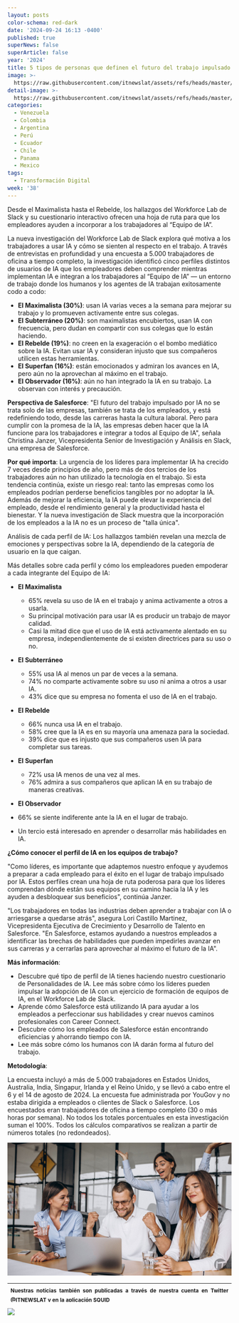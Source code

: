 ```yaml
---
layout: posts
color-schema: red-dark
date: '2024-09-24 16:13 -0400'
published: true
superNews: false
superArticle: false
year: '2024'
title: 5 tipos de personas que definen el futuro del trabajo impulsado por la IA
image: >-
  https://raw.githubusercontent.com/itnewslat/assets/refs/heads/master/img/540x320/reunion-de-trabajadores-p.jpg
detail-image: >-
  https://raw.githubusercontent.com/itnewslat/assets/refs/heads/master/img/1024x680/reunion-de-trabajadores-g.jpg
categories:
  - Venezuela
  - Colombia
  - Argentina
  - Perú
  - Ecuador
  - Chile
  - Panama
  - Mexico
tags:
  - Transformación Digital
week: '38'
---
```

Desde el Maximalista hasta el Rebelde, los hallazgos del Workforce Lab de Slack y su cuestionario interactivo ofrecen una hoja de ruta para que los empleadores ayuden a incorporar a los trabajadores al “Equipo de IA”.

La nueva investigación del Workforce Lab de Slack explora qué motiva a los trabajadores a usar IA y cómo se sienten al respecto en el trabajo. A través de entrevistas en profundidad y una encuesta a 5.000 trabajadores de oficina a tiempo completo, la investigación identificó cinco perfiles distintos de usuarios de IA que los empleadores deben comprender mientras implementan IA e integran a los trabajadores al “Equipo de IA” — un entorno de trabajo donde los humanos y los agentes de IA trabajan exitosamente codo a codo:

- **El Maximalista (30%)**: usan IA varias veces a la semana para mejorar su trabajo y lo promueven activamente entre sus colegas.
- **El Subterráneo (20%)**: son maximalistas encubiertos, usan IA con frecuencia, pero dudan en compartir con sus colegas que lo están haciendo.
-  **El Rebelde (19%)**: no creen en la exageración o el bombo mediático sobre la IA. Evitan usar IA y consideran injusto que sus compañeros utilicen estas herramientas.
- **El Superfan (16%)**: están emocionados y admiran los avances en IA, pero aún no la aprovechan al máximo en el trabajo.
- **El Observador (16%)**: aún no han integrado la IA en su trabajo. La observan con interés y precaución.

**Perspectiva de Salesforce**: "El futuro del trabajo impulsado por IA no se trata solo de las empresas, también se trata de los empleados, y está redefiniendo todo, desde las carreras hasta la cultura laboral. Pero para cumplir con la promesa de la IA, las empresas deben hacer que la IA funcione para los trabajadores e integrar a todos al Equipo de IA", señala Christina Janzer, Vicepresidenta Senior de Investigación y Análisis en Slack, una empresa de Salesforce.

**Por qué importa**: La urgencia de los líderes para implementar IA ha crecido 7 veces desde principios de año, pero más de dos tercios de los trabajadores aún no han utilizado la tecnología en el trabajo. Si esta tendencia continúa, existe un riesgo real: tanto las empresas como los empleados podrían perderse beneficios tangibles por no adoptar la IA. Además de mejorar la eficiencia, la IA puede elevar la experiencia del empleado, desde el rendimiento general y la productividad hasta el bienestar. Y la nueva investigación de Slack muestra que la incorporación de los empleados a la IA no es un proceso de "talla única".

Análisis de cada perfil de IA: Los hallazgos también revelan una mezcla de emociones y perspectivas sobre la IA, dependiendo de la categoría de usuario en la que caigan.

Más detalles sobre cada perfil y cómo los empleadores pueden empoderar a cada integrante del Equipo de IA:

- **El Maximalista**

  - 65% revela su uso de IA en el trabajo y anima activamente a otros a usarla.
  - Su principal motivación para usar IA es producir un trabajo de mayor calidad.
  - Casi la mitad dice que el uso de IA está activamente alentado en su empresa, independientemente de si existen directrices para su uso o no.
  
- **El Subterráneo**

  - 55% usa IA al menos un par de veces a la semana.
  - 74% no comparte activamente sobre su uso ni anima a otros a usar IA.
  - 43% dice que su empresa no fomenta el uso de IA en el trabajo.
  
- **El Rebelde**

  - 66% nunca usa IA en el trabajo.
  - 58% cree que la IA es en su mayoría una amenaza para la sociedad.
  - 39% dice que es injusto que sus compañeros usen IA para completar sus tareas.
  
- **El Superfan**

  - 72% usa IA menos de una vez al mes.
  - 76% admira a sus compañeros que aplican IA en su trabajo de maneras creativas.
  
- **El Observador**

- 66% se siente indiferente ante la IA en el lugar de trabajo.
- Un tercio está interesado en aprender o desarrollar más habilidades en IA.

**¿Cómo conocer el perfil de IA en los equipos de trabajo?** 

"Como líderes, es importante que adaptemos nuestro enfoque y ayudemos a preparar a cada empleado para el éxito en el lugar de trabajo impulsado por IA. Estos perfiles crean una hoja de ruta poderosa para que los líderes comprendan dónde están sus equipos en su camino hacia la IA y les ayuden a desbloquear sus beneficios", continúa Janzer.

"Los trabajadores en todas las industrias deben aprender a trabajar con IA o arriesgarse a quedarse atrás", asegura Lori Castillo Martinez, Vicepresidenta Ejecutiva de Crecimiento y Desarrollo de Talento en Salesforce. "En Salesforce, estamos ayudando a nuestros empleados a identificar las brechas de habilidades que pueden impedirles avanzar en sus carreras y a cerrarlas para aprovechar al máximo el futuro de la IA".

**Más información**:

- Descubre qué tipo de perfil de IA tienes haciendo nuestro cuestionario de Personalidades de IA. Lee más sobre cómo los líderes pueden impulsar la adopción de IA con un ejercicio de formación de equipos de IA, en el Workforce Lab de Slack.
- Aprende cómo Salesforce está utilizando IA para ayudar a los empleados a perfeccionar sus habilidades y crear nuevos caminos profesionales con Career Connect.
- Descubre cómo los empleados de Salesforce están encontrando eficiencias y ahorrando tiempo con IA.
- Lee más sobre cómo los humanos con IA darán forma al futuro del trabajo.

**Metodología**:

La encuesta incluyó a más de 5.000 trabajadores en Estados Unidos, Australia, India, Singapur, Irlanda y el Reino Unido, y se llevó a cabo entre el 6 y el 14 de agosto de 2024. La encuesta fue administrada por YouGov y no estaba dirigida a empleados o clientes de Slack o Salesforce. Los encuestados eran trabajadores de oficina a tiempo completo (30 o más horas por semana). No todos los totales porcentuales en esta investigación suman el 100%. Todos los cálculos comparativos se realizan a partir de números totales (no redondeados).

![](https://raw.githubusercontent.com/itnewslat/assets/refs/heads/master/img/540x320/reunion-de-trabajadores-p.jpg)

<table style="height: 42px;" width="569">
<tbody>
<tr>
<td style="text-align: justify;"><sub><strong>Nuestras noticias también son publicadas a través de nuestra cuenta en Twitter <a href="https://twitter.com/itnewslat?lang=es">@ITNEWSLAT</a> y en la aplicación <a href="https://squidapp.co/en/">SQUID</a></strong></sub></td>
</tr>
</tbody>
</table>

<img src="https://tracker.metricool.com/c3po.jpg?hash=56f88a41e39ab42c063cc51676587a04"/>